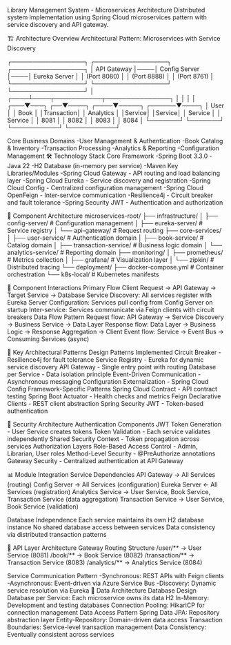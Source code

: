 Library Management System - Microservices Architecture
Distributed system implementation using Spring Cloud microservices pattern with service discovery and API gateway.

🏗️ Architecture Overview
Architectural Pattern: Microservices with Service Discovery

┌─────────────────┐    ┌─────────────────┐    ┌─────────────────┐
│   API Gateway   │────│  Config Server  │────│  Eureka Server  │
│    (Port 8080)  │    │   (Port 8888)   │    │   (Port 8761)   │
└─────────────────┘    └─────────────────┘    └─────────────────┘
         │
    ┌────┴────┬───────────┬───────────────┐
    │         │           │               │
┌───▼───┐ ┌──▼────┐ ┌────▼─────┐ ┌──────▼────┐
│ User  │ │ Book  │ │Transaction│ │ Analytics │
│Service│ │Service│ │ Service   │ │  Service  │
│ 8081  │ │ 8082  │ │   8083    │ │   8084    │
└───────┘ └───────┘ └───────────┘ └───────────┘


Core Business Domains
  -User Management & Authentication
  -Book Catalog & Inventory
  -Transaction Processing
  -Analytics & Reporting
  -Configuration Management
🛠️ Technology Stack
Core Framework
  -Spring Boot 3.3.0
  -Java 22
  -H2 Database (in-memory per service)
  -Maven
Key Libraries/Modules
  -Spring Cloud Gateway - API routing and load balancing layer
  -Spring Cloud Eureka - Service discovery and registration
  -Spring Cloud Config - Centralized configuration management
  -Spring Cloud OpenFeign - Inter-service communication
  -Resilience4j - Circuit breaker and fault tolerance
  -Spring Security JWT - Authentication and authorization

📁 Component Architecture
    microservices-root/
    ├── infrastructure/
    │   ├── config-server/     # Configuration management
    │   ├── eureka-server/     # Service registry
    │   └── api-gateway/       # Request routing
    ├── core-services/
    │   ├── user-service/      # Authentication domain
    │   ├── book-service/      # Catalog domain
    │   ├── transaction-service/  # Business logic domain
    │   └── analytics-service/ # Reporting domain
    ├── monitoring/
    │   ├── prometheus/        # Metrics collection
    │   ├── grafana/          # Visualization layer
    │   └── zipkin/           # Distributed tracing
    └── deployment/
        ├── docker-compose.yml # Container orchestration
        └── k8s-local/        # Kubernetes manifests


🔄 Component Interactions
  Primary Flow
    Client Request → API Gateway → Target Service → Database
    Service Discovery: All services register with Eureka Server
    Configuration: Services pull config from Config Server on startup
    Inter-service: Services communicate via Feign clients with circuit breakers
  Data Flow Pattern
    Request flow: API Gateway → Service Discovery → Business Service → Data Layer
    Response flow: Data Layer → Business Logic → Response Aggregation → Client
    Event flow: Service → Event Bus → Consuming Services (async)

🎯 Key Architectural Patterns
  Design Patterns Implemented
    Circuit Breaker - Resilience4j for fault tolerance
    Service Registry - Eureka for dynamic service discovery
    API Gateway - Single entry point with routing
    Database per Service - Data isolation principle
    Event-Driven Communication - Asynchronous messaging
    Configuration Externalization - Spring Cloud Config
  Framework-Specific Patterns
    Spring Cloud Contract - API contract testing
    Spring Boot Actuator - Health checks and metrics
    Feign Declarative Clients - REST client abstraction
    Spring Security JWT - Token-based authentication

🔐 Security Architecture
  Authentication Components
    JWT Token Generation - User Service creates tokens
    Token Validation - Each service validates independently
    Shared Security Context - Token propagation across services
  Authorization Layers
    Role-Based Access Control - Admin, Librarian, User roles
    Method-Level Security - @PreAuthorize annotations
    Gateway Security - Centralized authentication at API Gateway

📊 Module Integration
  Service Dependencies
  API Gateway → All Services (routing)
  Config Server → All Services (configuration)
  Eureka Server ← All Services (registration)
  Analytics Service → User Service, Book Service, Transaction Service (data aggregation)
  Transaction Service → User Service, Book Service (validation)

Database Independence
  Each service maintains its own H2 database instance
  No shared database access between services
  Data consistency via distributed transaction patterns

🚀 API Layer Architecture
  Gateway Routing Structure
    /user/**     → User Service (8081)
    /book/**     → Book Service (8082) 
    /transaction/** → Transaction Service (8083)
    /analytics/** → Analytics Service (8084)

Service Communication Pattern
  -Synchronous: REST APIs with Feign clients
  -Asynchronous: Event-driven via Azure Service Bus
  -Discovery: Dynamic service resolution via Eureka
💾 Data Architecture
  Database Design
    Database per Service: Each microservice owns its data
    H2 In-Memory: Development and testing databases
    Connection Pooling: HikariCP for connection management
  Data Access Pattern
    Spring Data JPA: Repository abstraction layer
    Entity-Repository: Domain-driven data access
    Transaction Boundaries: Service-level transaction management
    Data Consistency: Eventually consistent across services